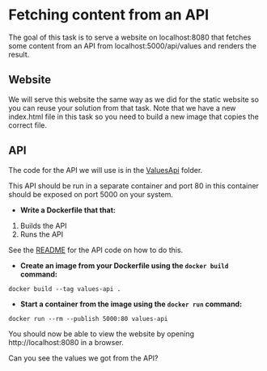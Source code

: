 # Fetching content from an API

The goal of this task is to serve a website on localhost:8080 that fetches some content from an API from localhost:5000/api/values and renders the result.


## Website
We will serve this website the same way as we did for the static website so you can reuse your solution from that task. Note that we have a new index.html file in this task so you need to build a new image that copies the correct file.

## API
The code for the API we will use is in the [ValuesApi](../ValuesApi) folder.

This API should be run in a separate container and port 80 in this container should be exposed on port 5000 on your system.

- **Write a Dockerfile that that:**

1) Builds the API
2) Runs the API

See the [README](../ValuesApi/README.md) for the API code on how to do this.

- **Create an image from your Dockerfile using the `docker build` command:**
```
docker build --tag values-api .
```

- **Start a container from the image using the `docker run` command:**
```
docker run --rm --publish 5000:80 values-api
```

You should now be able to view the website by opening http://localhost:8080 in a browser.

Can you see the values we got from the API?
